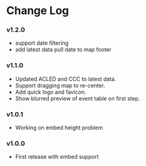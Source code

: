 Change Log
==========

### v1.2.0

 * support date filtering
 * add latest data pull date to map footer

### v1.1.0

 * Updated ACLED and CCC to latest data.
 * Support dragging map to re-center.
 * Add quick logo and favicon.
 * Show blurred preview of event table on first step.

### v1.0.1

 * Working on embed height problem

### v1.0.0

 * First release with embed support
